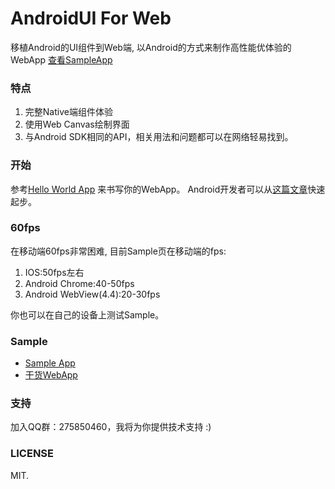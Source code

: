 # AndroidUI For Web

移植Android的UI组件到Web端, 以Android的方式来制作高性能优体验的WebApp
[查看SampleApp](http://linfaxin.com/AndroidUI-WebApp/sample/main.html)


### 特点

1. 完整Native端组件体验
2. 使用Web Canvas绘制界面
3. 与Android SDK相同的API，相关用法和问题都可以在网络轻易找到。


### 开始

参考[Hello World App](https://github.com/linfaxin/AndroidUI4Web-HelloWorld) 来书写你的WebApp。
Android开发者可以从[这篇文章](README_for_Androids_cn.md)快速起步。


### 60fps

在移动端60fps非常困难, 目前Sample页在移动端的fps:

1. IOS:50fps左右
2. Android Chrome:40-50fps
3. Android WebView(4.4):20-30fps

你也可以在自己的设备上测试Sample。

### Sample

* [Sample App](http://linfaxin.com/AndroidUI-WebApp/sample/main.html)
* [干货WebApp](http://linfaxin.com/GankWebApp)

### 支持

加入QQ群：275850460，我将为你提供技术支持 :)


### LICENSE

MIT.

